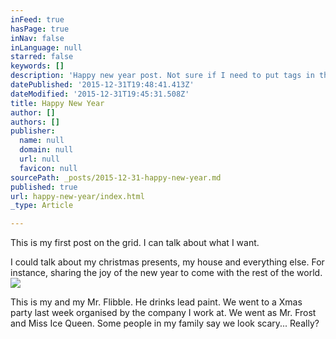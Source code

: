 ```yaml
---
inFeed: true
hasPage: true
inNav: false
inLanguage: null
starred: false
keywords: []
description: 'Happy new year post. Not sure if I need to put tags in there? Tags: xmas, noel, noël, holiday, party, ice, white'
datePublished: '2015-12-31T19:48:41.413Z'
dateModified: '2015-12-31T19:45:31.508Z'
title: Happy New Year
author: []
authors: []
publisher:
  name: null
  domain: null
  url: null
  favicon: null
sourcePath: _posts/2015-12-31-happy-new-year.md
published: true
url: happy-new-year/index.html
_type: Article

---
```

This is my first post on the grid. I can talk about what I want. 

I could talk about my christmas presents, my house and everything else. For instance, sharing the joy of the new year to come with the rest of the world. ![](https://the-grid-user-content.s3-us-west-2.amazonaws.com/70a70a58-c9b5-41dd-a228-b8dc074392ca.jpg)

This is my and my Mr. Flibble. He drinks lead paint. We went to a Xmas party last week organised by the company I work at. We went as Mr. Frost and Miss Ice Queen. Some people in my family say we look scary... Really?